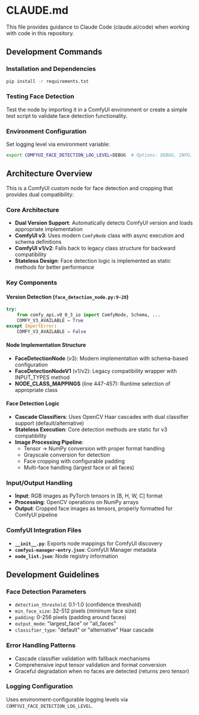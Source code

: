 # CLAUDE.md

This file provides guidance to Claude Code (claude.ai/code) when working with code in this repository.

## Development Commands

### Installation and Dependencies
```bash
pip install -r requirements.txt
```

### Testing Face Detection
Test the node by importing it in a ComfyUI environment or create a simple test script to validate face detection functionality.

### Environment Configuration
Set logging level via environment variable:
```bash
export COMFYUI_FACE_DETECTION_LOG_LEVEL=DEBUG  # Options: DEBUG, INFO, WARNING, ERROR
```

## Architecture Overview

This is a ComfyUI custom node for face detection and cropping that provides dual compatibility:

### Core Architecture
- **Dual Version Support**: Automatically detects ComfyUI version and loads appropriate implementation
- **ComfyUI v3**: Uses modern `ComfyNode` class with async execution and schema definitions
- **ComfyUI v1/v2**: Falls back to legacy class structure for backward compatibility
- **Stateless Design**: Face detection logic is implemented as static methods for better performance

### Key Components

#### Version Detection (`face_detection_node.py:9-28`)
```python
try:
    from comfy_api.v0_0_3_io import ComfyNode, Schema, ...
    COMFY_V3_AVAILABLE = True
except ImportError:
    COMFY_V3_AVAILABLE = False
```

#### Node Implementation Structure
- **FaceDetectionNode** (v3): Modern implementation with schema-based configuration
- **FaceDetectionNodeV1** (v1/v2): Legacy compatibility wrapper with INPUT_TYPES method
- **NODE_CLASS_MAPPINGS** (line 447-457): Runtime selection of appropriate class

#### Face Detection Logic
- **Cascade Classifiers**: Uses OpenCV Haar cascades with dual classifier support (default/alternative)
- **Stateless Execution**: Core detection methods are static for v3 compatibility
- **Image Processing Pipeline**: 
  - Tensor → NumPy conversion with proper format handling
  - Grayscale conversion for detection
  - Face cropping with configurable padding
  - Multi-face handling (largest face or all faces)

### Input/Output Handling
- **Input**: RGB images as PyTorch tensors in [B, H, W, C] format
- **Processing**: OpenCV operations on NumPy arrays
- **Output**: Cropped face images as tensors, properly formatted for ComfyUI pipeline

### ComfyUI Integration Files
- **`__init__.py`**: Exports node mappings for ComfyUI discovery
- **`comfyui-manager-entry.json`**: ComfyUI Manager metadata
- **`node_list.json`**: Node registry information

## Development Guidelines

### Face Detection Parameters
- `detection_threshold`: 0.1-1.0 (confidence threshold)
- `min_face_size`: 32-512 pixels (minimum face size)
- `padding`: 0-256 pixels (padding around faces)
- `output_mode`: "largest_face" or "all_faces"
- `classifier_type`: "default" or "alternative" Haar cascade

### Error Handling Patterns
- Cascade classifier validation with fallback mechanisms
- Comprehensive input tensor validation and format conversion
- Graceful degradation when no faces are detected (returns zero tensor)

### Logging Configuration
Uses environment-configurable logging levels via `COMFYUI_FACE_DETECTION_LOG_LEVEL`.